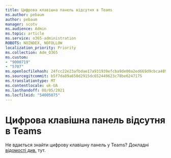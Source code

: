 ```yaml
---
title: Цифрова клавішна панель відсутня в Teams
ms.author: pebaum
author: pebaum
manager: scotv
ms.audience: Admin
ms.topic: article
ms.service: o365-administration
ROBOTS: NOINDEX, NOFOLLOW
localization_priority: Priority
ms.collection: Adm_O365
ms.custom:
- "9000719"
- "5707"
ms.openlocfilehash: 24fcc22e23afbdae17a931939efcba9de00a2ed669d9cbca489382b91a9073a4
ms.sourcegitcommit: b5f7da89a650d2915dc652449623c78be6247175
ms.translationtype: MT
ms.contentlocale: uk-UA
ms.lasthandoff: 08/05/2021
ms.locfileid: "54005075"
---
```

# <a name="dial-pad-missing-from-teams"></a>Цифрова клавішна панель відсутня в Teams

Не вдається знайти цифрову клавішну панель у Teams? Докладні [відомості див.](https://docs.microsoft.com/alchemyinsights/teams-voice-dial-pad-missing) тут.
